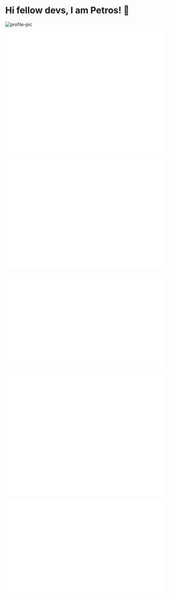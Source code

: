<!-- <img src='https://user-images.githubusercontent.com/100411628/236674097-fb1ba478-230d-4f80-a71f-effc22519ff9.png' alt='profile-pic' width='1000' /> -->
# Hi fellow devs, I am Petros! 👋
<img src='https://user-images.githubusercontent.com/100411628/236674462-77c899e5-aa80-4125-ab61-c3ab6ae44b3a.png' alt='profile-pic' height='300' />

<!--**Petrosdevri/Petrosdevri** is a ✨ _special_ ✨ repository because its `README.md` (this file) appears on your GitHub profile.

Here are some ideas to get you started:

- 🔭 I’m currently working on ...
- 🌱 I’m currently learning ...
- 👯 I’m looking to collaborate on ...
- 🤔 I’m looking for help with ...
- 💬 Ask me about ...
- 📫 How to reach me: ...
- 😄 Pronouns: ...
- ⚡ Fun fact: ...

I am **Petros Devrikis**, a Web developer with a focus on financial applications. 

## About Me 😄

- I am a student of International and European Studies in University of Macedonia, Thessaloniki. 📚
- I have a prowess in financial and political subjects and firmly believe they are dependent on technology. 📈
- I have recently developed a strong interest in Blockchain and Web3. 💸
- I am still a learner so more projects will be released soon. 👀

## Stats 📊
![Petros' GitHub stats](https://github-readme-stats-git-masterrstaa-rickstaa.vercel.app/api?username=petrosdevri&show_icons=true&theme=radical)

![Petros' Top Languages](https://github-readme-stats-git-masterrstaa-rickstaa.vercel.app/api/top-langs/?username=petrosdevri&theme=radical&layout=compact&hide=c%23)
-->

![Metrics](/github-metrics.svg)

![Calendar](/metrics.plugin.isocalendar.fullyear.svg)

![Languages](https://github.com/Petrosdevri/github-stats-transparent/blob/output/generated/languages.svg)

![LeetCode](/metrics.plugin.leetcode.svg)

![Overview](https://github.com/Petrosdevri/github-stats-transparent/blob/output/generated/overview.svg)
